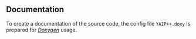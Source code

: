 ## Documentation ##

To create a documentation of the source code, the config file <code>YAIP++.doxy</code> 
is prepared for [*Doxygen*](http://www.stack.nl/~dimitri/doxygen/) usage.